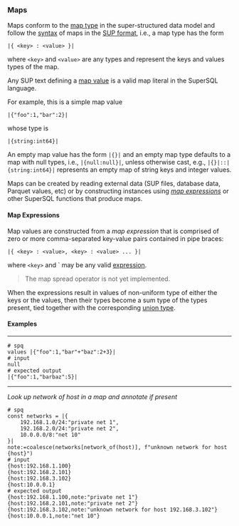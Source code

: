 ### Maps

Maps conform to the
[map type](../../formats/model.md#24-map)
in the super-structured data model and follow the
[syntax](../../formats/sup.md#254-map-type)
of maps in the [SUP format](../../formats/sup.md), i.e.,
a map type has the form
```
|{ <key> : <value> }|
```
where `<key>` and `<value>` are any types and represent the keys
and values types of the map.

Any SUP text defining a [map value](../../formats/sup.md#244-map-value)
is a valid map literal in the SuperSQL language.

For example, this is a simple map value
```
|{"foo":1,"bar":2}|
```
whose type is
```
|{string:int64}|
```

An empty map value has the form `|{}|` and
an empty map type defaults to a map with null types, i.e., `|{null:null}|`,
unless otherwise cast, e.g., `|{}|::|{string:int64}|` represents an empty
map of string keys and integer values.

Maps can be created by reading external data (SUP files,
database data, Parquet values, etc) or by
constructing instances using [_map expressions_](#map-expressions) or other
SuperSQL functions that produce maps.

#### Map Expressions

Map values are constructed from a _map expression_ that is comprised of
zero or more comma-separated key-value pairs contained in pipe braces:
```
|{ <key> : <value>, <key> : <value> ... }|
```
where `<key>` and `<value> 
may be any valid [expression](../expressions.md).

> The map spread operator is not yet implemented.

When the expressions result in values of non-uniform type of either the keys or
the values, then their types become a sum type of the types present,
tied together with the corresponding [union type](union.md).

#### Examples
---
```mdtest-spq
# spq
values |{"foo":1,"bar"+"baz":2+3}|
# input
null
# expected output
|{"foo":1,"barbaz":5}|
```
---
_Look up network of host in a map and annotate if present_
```mdtest-spq {data-layout="stacked"}
# spq
const networks = |{
    192.168.1.0/24:"private net 1",
    192.168.2.0/24:"private net 2",
    10.0.0.0/8:"net 10"
}|
note:=coalesce(networks[network_of(host)], f"unknown network for host {host}")
# input
{host:192.168.1.100}
{host:192.168.2.101}
{host:192.168.3.102}
{host:10.0.0.1}
# expected output
{host:192.168.1.100,note:"private net 1"}
{host:192.168.2.101,note:"private net 2"}
{host:192.168.3.102,note:"unknown network for host 192.168.3.102"}
{host:10.0.0.1,note:"net 10"}
```
